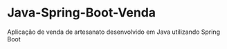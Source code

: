 # Java-Spring-Boot-Venda
Aplicação de venda de artesanato desenvolvido em Java utilizando Spring Boot
